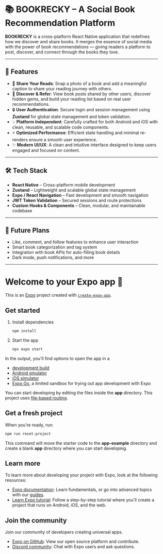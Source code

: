 # 📚 BOOKRECKY – A Social Book Recommendation Platform

**BOOKRECKY** is a cross-platform React Native application that redefines how we discover and share books. It merges the essence of social media with the power of book recommendations — giving readers a platform to post, discover, and connect through the books they love.

---

## 🌟 Features

- 📸 **Share Your Reads**: Snap a photo of a book and add a meaningful caption to share your reading journey with others.
- 👀 **Discover & Refer**: View book posts shared by other users, discover hidden gems, and build your reading list based on real user recommendations.
- 🔒 **User Authentication**: Secure login and session management using **Zustand** for global state management and token validation.
- 💡 **Platform Independent**: Carefully crafted for both Android and iOS with clean, reusable, and scalable code components.
- ⚡ **Optimized Performance**: Efficient state handling and minimal re-renders ensure a smooth user experience.
- ✨ **Modern UI/UX**: A clean and intuitive interface designed to keep users engaged and focused on content.

---

## 🛠 Tech Stack

- **React Native** – Cross-platform mobile development
- **Zustand** – Lightweight and scalable global state management
- **Expo / React Navigation** – Fast development and smooth navigation
- **JWT Token Validation** – Secured sessions and route protections
- **Custom Hooks & Components** – Clean, modular, and maintainable codebase

---

## 💬 Future Plans

- Like, comment, and follow features to enhance user interaction
- Smart book categorization and tag system
- Integration with book APIs for auto-filling book details
- Dark mode, push notifications, and more

---

# Welcome to your Expo app 👋

This is an [Expo](https://expo.dev) project created with [`create-expo-app`](https://www.npmjs.com/package/create-expo-app).

## Get started

1. Install dependencies

   ```bash
   npm install
   ```

2. Start the app

   ```bash
   npx expo start
   ```

In the output, you'll find options to open the app in a

- [development build](https://docs.expo.dev/develop/development-builds/introduction/)
- [Android emulator](https://docs.expo.dev/workflow/android-studio-emulator/)
- [iOS simulator](https://docs.expo.dev/workflow/ios-simulator/)
- [Expo Go](https://expo.dev/go), a limited sandbox for trying out app development with Expo

You can start developing by editing the files inside the **app** directory. This project uses [file-based routing](https://docs.expo.dev/router/introduction).

## Get a fresh project

When you're ready, run:

```bash
npm run reset-project
```

This command will move the starter code to the **app-example** directory and create a blank **app** directory where you can start developing.

## Learn more

To learn more about developing your project with Expo, look at the following resources:

- [Expo documentation](https://docs.expo.dev/): Learn fundamentals, or go into advanced topics with our [guides](https://docs.expo.dev/guides).
- [Learn Expo tutorial](https://docs.expo.dev/tutorial/introduction/): Follow a step-by-step tutorial where you'll create a project that runs on Android, iOS, and the web.

## Join the community

Join our community of developers creating universal apps.

- [Expo on GitHub](https://github.com/expo/expo): View our open source platform and contribute.
- [Discord community](https://chat.expo.dev): Chat with Expo users and ask questions.
